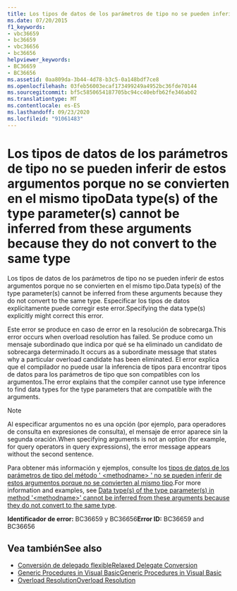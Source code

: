 ```yaml
---
title: Los tipos de datos de los parámetros de tipo no se pueden inferir de estos argumentos porque no se convierten en el mismo tipo
ms.date: 07/20/2015
f1_keywords:
- vbc36659
- bc36659
- vbc36656
- bc36656
helpviewer_keywords:
- BC36659
- BC36656
ms.assetid: 0aa809da-3b44-4d78-b3c5-0a148bdf7ce8
ms.openlocfilehash: 03feb56003ecaf173499249a4952bc36fde70144
ms.sourcegitcommit: bf5c5850654187705bc94cc40ebfb62fe346ab02
ms.translationtype: MT
ms.contentlocale: es-ES
ms.lasthandoff: 09/23/2020
ms.locfileid: "91061483"
---
```

# <a name="data-types-of-the-type-parameters-cannot-be-inferred-from-these-arguments-because-they-do-not-convert-to-the-same-type"></a><span data-ttu-id="95229-102">Los tipos de datos de los parámetros de tipo no se pueden inferir de estos argumentos porque no se convierten en el mismo tipo</span><span class="sxs-lookup"><span data-stu-id="95229-102">Data type(s) of the type parameter(s) cannot be inferred from these arguments because they do not convert to the same type</span></span>

<span data-ttu-id="95229-103">Los tipos de datos de los parámetros de tipo no se pueden inferir de estos argumentos porque no se convierten en el mismo tipo.</span><span class="sxs-lookup"><span data-stu-id="95229-103">Data type(s) of the type parameter(s) cannot be inferred from these arguments because they do not convert to the same type.</span></span> <span data-ttu-id="95229-104">Especificar los tipos de datos explícitamente puede corregir este error.</span><span class="sxs-lookup"><span data-stu-id="95229-104">Specifying the data type(s) explicitly might correct this error.</span></span>  
  
 <span data-ttu-id="95229-105">Este error se produce en caso de error en la resolución de sobrecarga.</span><span class="sxs-lookup"><span data-stu-id="95229-105">This error occurs when overload resolution has failed.</span></span> <span data-ttu-id="95229-106">Se produce como un mensaje subordinado que indica por qué se ha eliminado un candidato de sobrecarga determinado.</span><span class="sxs-lookup"><span data-stu-id="95229-106">It occurs as a subordinate message that states why a particular overload candidate has been eliminated.</span></span> <span data-ttu-id="95229-107">El error explica que el compilador no puede usar la inferencia de tipos para encontrar tipos de datos para los parámetros de tipo que son compatibles con los argumentos.</span><span class="sxs-lookup"><span data-stu-id="95229-107">The error explains that the compiler cannot use type inference to find data types for the type parameters that are compatible with the arguments.</span></span>  
  
> [!NOTE]
> <span data-ttu-id="95229-108">Al especificar argumentos no es una opción (por ejemplo, para operadores de consulta en expresiones de consulta), el mensaje de error aparece sin la segunda oración.</span><span class="sxs-lookup"><span data-stu-id="95229-108">When specifying arguments is not an option (for example, for query operators in query expressions), the error message appears without the second sentence.</span></span>  
  
 <span data-ttu-id="95229-109">Para obtener más información y ejemplos, consulte los [tipos de datos de los parámetros de tipo del método ' \<methodname> ' no se pueden inferir de estos argumentos porque no se convierten al mismo tipo](bc36660-bc36657.md).</span><span class="sxs-lookup"><span data-stu-id="95229-109">For more information and examples, see [Data type(s) of the type parameter(s) in method '\<methodname>' cannot be inferred from these arguments because they do not convert to the same type](bc36660-bc36657.md).</span></span>  
  
 <span data-ttu-id="95229-110">**Identificador de error:** BC36659 y BC36656</span><span class="sxs-lookup"><span data-stu-id="95229-110">**Error ID:** BC36659 and BC36656</span></span>  
  
## <a name="see-also"></a><span data-ttu-id="95229-111">Vea también</span><span class="sxs-lookup"><span data-stu-id="95229-111">See also</span></span>

- [<span data-ttu-id="95229-112">Conversión de delegado flexible</span><span class="sxs-lookup"><span data-stu-id="95229-112">Relaxed Delegate Conversion</span></span>](../programming-guide/language-features/delegates/relaxed-delegate-conversion.md)
- [<span data-ttu-id="95229-113">Generic Procedures in Visual Basic</span><span class="sxs-lookup"><span data-stu-id="95229-113">Generic Procedures in Visual Basic</span></span>](../programming-guide/language-features/data-types/generic-procedures.md)
- [<span data-ttu-id="95229-114">Overload Resolution</span><span class="sxs-lookup"><span data-stu-id="95229-114">Overload Resolution</span></span>](../programming-guide/language-features/procedures/overload-resolution.md)
